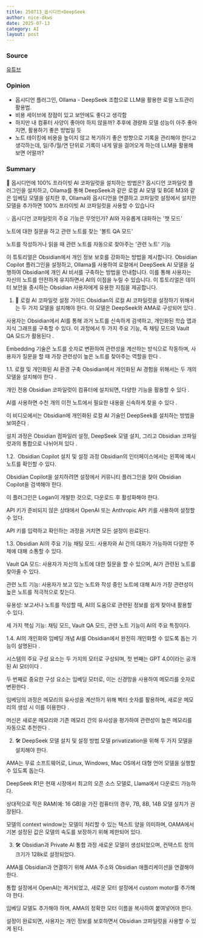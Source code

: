 ```yaml
---
title: 250713_옵시디언+DeepSeek
author: nice-dkws
date: 2025-07-13
category: AI
layout: post
---
```

### Source
[유튜브](https://youtu.be/tC9wegnRyZk?si=JPmhWenvN7hhAJPa)

### Opinion
* 옵시디언 플러그인, Ollama - DeepSeek 조합으로 LLM을 활용한 로컬 노트관리 활용법.
* 비용 세이브에 장점이 있고 보안에도 좋다고 생각함
* 하지만 내 컴퓨터 사양이 좋아야 하지 않을까? 추후에 경량화 모델 성능이 아주 좋아지면, 활용하기 좋은 방법일 듯
* 노트 테이킹에 비용을 높이지 않고 복기하기 좋은 방향으로 기록을 관리해야 한다고 생각하는데, 일/주/월/연 단위로 기록이 내게 말을 걸어오게 하는데 LLM을 활용해보면 어떨까?

### Summary
📌 옵시디언에 100% 프라이빗 AI 코파일럿을 설치하는 방법은?
옵시디언 코파일럿 플러그인을 설치하고, Ollama를 통해 DeepSeek과 같은 로컬 AI 모델 및 BGE M3와 같은 임베딩 모델을 설치한 후, Ollama와 옵시디언을 연결하고 코파일럿 설정에서 설치한 모델을 추가하면 100% 프라이빗 AI 코파일럿을 사용할 수 있습니다

💡 옵시디언 코파일럿의 주요 기능은 무엇인가?
AI와 자유롭게 대화하는 '챗 모드'

노트에 대한 질문을 하고 관련 노트를 찾는 '볼트 QA 모드'

노트를 작성하거나 읽을 때 관련 노트를 자동으로 찾아주는 '관련 노트' 기능

이 튜토리얼은 Obsidian에서 개인 정보 보호를 강화하는 방법을 제시합니다. Obsidian Copilot 플러그인을 설정하고, Ollama를 사용하여 로컬에서 DeepSeek AI 모델을 실행하여 Obsidian에 개인 AI 비서를 구축하는 방법을 안내합니다. 이를 통해 사용자는 자신의 노트를 안전하게 유지하면서 AI의 이점을 누릴 수 있습니다. 이 튜토리얼은 데이터 보안을 중시하는 Obsidian 사용자에게 유용한 지침을 제공합니다.

1. 🤖 로컬 AI 코파일럿 설정 가이드
Obsidian의 로컬 AI 코파일럿을 설정하기 위해서는 두 가지 모델을 설치해야 한다. 이 모델은 DeepSeek와 AMA로 구성되어 있다 .

사용자는 Obsidian에서 AI를 통해 과거 노트를 신속하게 검색하고, 개인화된 학습 맵과 지식 그래프를 구축할 수 있다. 이 과정에서 두 가지 주요 기능, 즉 채팅 모드와 Vault QA 모드가 활용된다 .

Embedding 기술은 노트를 숫자로 변환하여 관련성을 계산하는 방식으로 작동하며, 사용자가 질문을 할 때 가장 관련성이 높은 노트를 찾아주는 역할을 한다 .

1.1. 로컬 및 개인화된 AI 환경 구축
Obsidian에서 개인화된 AI 경험을 위해서는 두 개의 모델을 설치해야 한다 .

개인 전용 Obsidian 코파일럿이 컴퓨터에 설치되면, 다양한 기능을 활용할 수 있다 .

AI를 사용하면 수천 개의 이전 노트에서 필요한 내용을 신속하게 찾을 수 있다 .

이 비디오에서는 Obsidian에 개인화된 로컬 AI 기술인 DeepSeek를 설치하는 방법을 보여준다 .

설치 과정은 Obsidian 컴파일러 설정, DeepSeek 모델 설치, 그리고 Obsidian 코파일럿과의 통합으로 나뉘어져 있다 .

1.2. ️ Obsidian Copilot 설치 및 설정 과정
Obsidian의 인터페이스에서는 왼쪽에 예시 노트를 확인할 수 있다.

Obsidian Copilot을 설치하려면 설정에서 커뮤니티 플러그인을 찾아 Obsidian Copilot을 검색해야 한다.

이 플러그인은 Logan이 개발한 것으로, 다운로드 후 활성화해야 한다.

API 키가 준비되지 않은 상태에서 OpenAI 또는 Anthropic API 키를 사용하여 설정할 수 있다.

API 키를 입력하고 확인하는 과정을 거치면 모든 설정이 완료된다.

1.3. Obsidian AI의 주요 기능
채팅 모드: 사용자와 AI 간의 대화가 가능하여 다양한 주제에 대해 소통할 수 있다.

Vault QA 모드: 사용자가 자신의 노트에 대한 질문을 할 수 있으며, AI가 관련된 노트를 찾아줄 수 있다.

관련 노트 기능: 사용자가 보고 있는 노트와 작성 중인 노트에 대해 AI가 가장 관련성이 높은 노트를 적극적으로 찾는다.

유용성: 보고서나 노트를 작성할 때, AI의 도움으로 관련된 정보를 쉽게 찾아내 활용할 수 있다.

세 가지 핵심 기능: 채팅 모드, Vault QA 모드, 관련 노트 기능이 AI의 주요 특징이다.

1.4. AI의 개인화와 임베딩 개념
AI를 Obsidian에서 완전히 개인화할 수 있도록 돕는 기능이 설명된다 .

시스템의 주요 구성 요소는 두 가지의 모터로 구성되며, 첫 번째는 GPT 4.0이라는 공개된 AI 모터이다 .

두 번째로 중요한 구성 요소는 임베딩 모터로, 이는 신경망을 사용하여 메모리를 숫자로 변환한다 .

임베딩의 과정은 메모리의 유사성을 계산하기 위해 벡터 숫자를 활용하며, 새로운 메모리의 생성 시 이를 이용한다 .

머신은 새로운 메모리와 기존 메모리 간의 유사성을 평가하여 관련성이 높은 메모리를 자동으로 추천한다 .



2. 🛠️ DeepSeek 모델 설치 및 설정 방법
모델 privatization을 위해 두 가지 모델을 설치해야 한다.

AMA는 무료 소프트웨어로, Linux, Windows, Mac OS에서 대형 언어 모델을 실행할 수 있도록 돕는다.

DeepSeek R1은 현재 시장에서 최고의 오픈 소스 모델로, Llama에서 다운로드 가능하다.

상대적으로 작은 RAM(예: 16 GB)을 가진 컴퓨터의 경우, 7B, 8B, 14B 모델 설치가 권장된다.

모델의 context window는 모델이 처리할 수 있는 텍스트 양을 의미하며, OAMA에서 기본 설정된 값은 모델의 속도를 보장하기 위해 제한되어 있다.



3. 🛠️ Obsidian과 Private AI 통합 과정
새로운 모델이 생성되었으며, 컨텍스트 창의 크기가 128k로 설정되었다.

AMA를 Obsidian과 연결하기 위해 AMA 주소와 Obsidian 애플리케이션을 연결해야 한다.

통합 설정에서 OpenAI는 제거되었고, 새로운 모터 설정에서 custom motor를 추가해야 한다.

임베딩 모델도 추가해야 하며, AMA의 정확한 모터 이름을 복사하여 붙여넣어야 한다.

설정이 완료되면, 사용자는 개인 정보를 보호하면서 Obsidian 코파일럿을 사용할 수 있게 된다.
